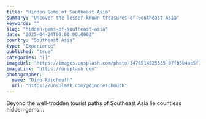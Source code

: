 ```yaml
---
title: "Hidden Gems of Southeast Asia"
summary: "Uncover the lesser-known treasures of Southeast Asia"
keywords: ""
slug: "hidden-gems-of-southeast-asia"
date: "2025-04-24T00:00:00.000Z"
country: "Southeast Asia"
type: "Experience"
published: "true"
categories: "[]"
imageUrl: "https://images.unsplash.com/photo-1476514525535-07fb3b4ae5f1?q=80&w=2070&auto=format&fit=crop&ixlib=rb-4.0.3&ixid=M3wxMjA3fDB8MHxwaG90by1wYWdlfHx8fGVufDB8fHx8fA%3D%3D"
imageLink: "https://unsplash.com"
photographer:
  name: "Dino Reichmuth"
  url: "https://unsplash.com/@dinoreichmuth"
---
```








Beyond the well-trodden tourist paths of Southeast Asia lie countless hidden gems...
